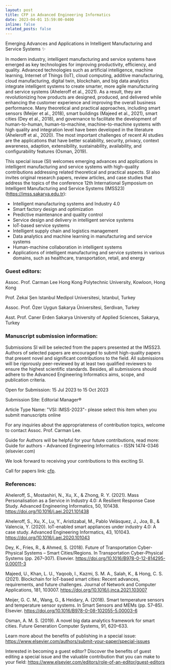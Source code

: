 ```yaml
---
layout: post
title: CFP in Advanced Engineering Informatics
date: 2023-04-01 15:59:00-0400
inline: false
related_posts: false
---
```


Emerging Advances and Applications in Intelligent Manufacturing and Service Systems :sparkles:


In modern industry, intelligent manufacturing and service systems have emerged as key technologies for improving productivity, efficiency, and quality. Advanced technologies such as artificial intelligence, machine learning, Internet of Things (IoT), cloud computing, additive manufacturing, cloud manufacturing, digital twin, blockchain, and big data analytics integrate intelligent systems to create smarter, more agile manufacturing and service systems (Aheleroff et al., 2021). As a result, they are revolutionizing how products are designed, produced, and delivered while enhancing the customer experience and improving the overall business performance. Many theoretical and practical approaches, including smart sensors (Meijer et al., 2018), smart buildings (Majeed et al., 2021), smart cities (Dey et al., 2018), and governance to facilitate the development of human-to-human, human-to-machine, machine-to-machine systems with high quality and integration level have been developed in the literature (Aheleroff et al., 2020). The most important challenges of recent AI studies are the applications that have better scalability, security, privacy, context awareness, adaption, extensibility, sustainability, availability, and configurability features (Osman, 2019).

This special issue (SI) welcomes emerging advances and applications in intelligent manufacturing and service systems with high-quality contributions addressing related theoretical and practical aspects. SI also invites original research papers, review articles, and case studies that address the topics of the conference 12th International Symposium on Intelligent Manufacturing and Service Systems (IMSS23) (https://imss.sakarya.edu.tr):

- ​Intelligent manufacturing systems and Industry 4.0
- Smart factory design and optimization
- Predictive maintenance and quality control
- Service design and delivery in intelligent service systems
- IoT-based service systems
- Intelligent supply chain and logistics management
- Data analytics and machine learning in manufacturing and service systems
- Human-machine collaboration in intelligent systems
- Applications of intelligent manufacturing and service systems in various domains, such as healthcare, transportation, retail, and energy

### Guest editors:

Assoc. Prof. Carman Lee
Hong Kong Polytechnic University, Kowloon, Hong Kong

Prof. Zekai Şen
Istanbul Medipol Universitesi, Istanbul, Turkey

Assoc. Prof. Özer Uygun
Sakarya Üniversitesi, Serdivan, Turkey

Asst. Prof. Caner Erden
Sakarya University of Applied Sciences, Sakarya, Turkey

### Manuscript submission information:

Submissions SI will be selected from the papers presented at the IMSS23. Authors of selected papers are encouraged to submit high-quality papers that present novel and significant contributions to the field. All submissions will be rigorously peer-reviewed by at least two qualified reviewers to ensure the highest scientific standards. Besides, all submissions should adhere to the Advanced Engineering Informatics aims, scope, and publication criteria.

Open for Submission: 15 Jul 2023 to 15 Oct 2023

Submission Site: Editorial Manager®

Article Type Name: "VSI: IMSS-2023"- please select this item when you submit manuscripts online

For any inquiries about the appropriateness of contribution topics, welcome to contact Assoc. Prof. Carman Lee.

Guide for Authors will be helpful for your future contributions, read more: Guide for authors - Advanced Engineering Informatics - ISSN 1474-0346 (elsevier.com)

We look forward to receiving your contributions to this exciting SI.

Call for papers link: [cfp](https://www.sciencedirect.com/journal/advanced-engineering-informatics/about/call-for-papers#emerging-advances-and-applications-in-intelligent-manufacturing-and-service-systems).

### References:

Aheleroff, S., Mostashiri, N., Xu, X., & Zhong, R. Y. (2021). Mass Personalisation as a Service in Industry 4.0: A Resilient Response Case Study. Advanced Engineering Informatics, 50, 101438. https://doi.org/10.1016/j.aei.2021.101438

Aheleroff, S., Xu, X., Lu, Y., Aristizabal, M., Pablo Velásquez, J., Joa, B., & Valencia, Y. (2020). IoT-enabled smart appliances under industry 4.0: A case study. Advanced Engineering Informatics, 43, 101043. https://doi.org/10.1016/j.aei.2020.101043

Dey, K., Fries, R., & Ahmed, S. (2018). Future of Transportation Cyber-Physical Systems – Smart Cities/Regions. In Transportation Cyber-Physical Systems (pp. 267–307). Elsevier. https://doi.org/10.1016/B978-0-12-814295-0.00011-3

Majeed, U., Khan, L. U., Yaqoob, I., Kazmi, S. M. A., Salah, K., & Hong, C. S. (2021). Blockchain for IoT-based smart cities: Recent advances, requirements, and future challenges. Journal of Network and Computer Applications, 181, 103007. https://doi.org/10.1016/j.jnca.2021.103007

Meijer, G. C. M., Wang, G., & Heidary, A. (2018). Smart temperature sensors and temperature sensor systems. In Smart Sensors and MEMs (pp. 57–85). Elsevier. https://doi.org/10.1016/B978-0-08-102055-5.00003-6

Osman, A. M. S. (2019). A novel big data analytics framework for smart cities. Future Generation Computer Systems, 91, 620–633.

Learn more about the benefits of publishing in a special issue: https://www.elsevier.com/authors/submit-your-paper/special-issues

Interested in becoming a guest editor? Discover the benefits of guest editing a special issue and the valuable contribution that you can make to your field: https://www.elsevier.com/editors/role-of-an-editor/guest-editors



